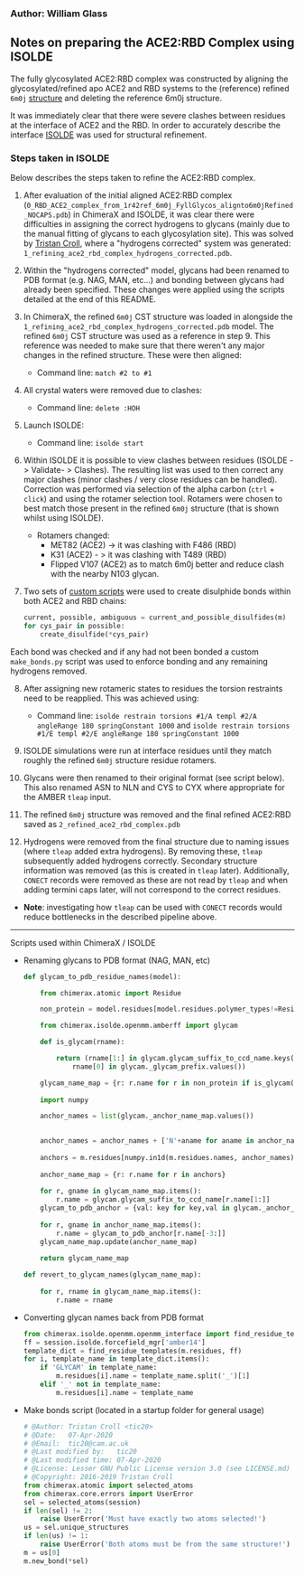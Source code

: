 ### Author: William Glass

## Notes on preparing the ACE2:RBD Complex using ISOLDE

The fully glycosylated ACE2:RBD complex was constructed by aligning the glycosylated/refined apo ACE2 and RBD systems to the (reference) refined `6m0j` [structure](https://github.com/thorn-lab/coronavirus_structural_task_force/tree/master/pdb/surface_glycoprotein/SARS-CoV-2/6m0j) and deleting the reference 6m0j structure.            

It was immediately clear that there were severe clashes between residues at the interface of ACE2 and the RBD. In order to accurately describe the interface [ISOLDE](https://isolde.cimr.cam.ac.uk/) was used for structural refinement.

### Steps taken in ISOLDE

Below describes the steps taken to refine the ACE2:RBD complex.

1. After evaluation of the initial aligned ACE2:RBD complex (`0_RBD_ACE2_complex_from_1r42ref_6m0j_FyllGlycos_alignto6m0jRefined_NOCAPS.pdb`) in ChimeraX and ISOLDE, it was clear there were difficulties in assigning the correct hydrogens to glycans (mainly due to the manual fitting of glycans to each glycosylation site). This was solved by [Tristan Croll](https://github.com/tristanic), where a "hydrogens corrected" system was generated: `1_refining_ace2_rbd_complex_hydrogens_corrected.pdb`.

2. Within the "hydrogens corrected" model, glycans had been renamed to PDB format (e.g. NAG, MAN, etc...) and bonding between glycans had already been specified. These changes were applied using the scripts detailed at the end of this README.

3. In ChimeraX, the refined `6m0j` CST structure was loaded in alongside the `1_refining_ace2_rbd_complex_hydrogens_corrected.pdb` model. The refined `6m0j` CST structure was used as a reference in step 9. This reference was needed to make sure that there weren't any major changes in the refined structure. These were then aligned:
    * Command line: `match #2 to #1`

4. All crystal waters were removed due to clashes:
    * Command line: `delete :HOH`

5. Launch ISOLDE:
    * Command line: `isolde start`

6. Within ISOLDE it is possible to view clashes between residues (ISOLDE -> Validate- > Clashes). The resulting list was used to then correct any major clashes (minor clashes / very close residues can be handled). Correction was performed via selection of the alpha carbon (`ctrl` + `click`) and using the rotamer selection tool. Rotamers were chosen to best match those present in the refined `6m0j` structure (that is shown whilst using ISOLDE).
    * Rotamers changed:
        * MET82 (ACE2) -> it was clashing with F486 (RBD)
        * K31 (ACE2) - > it was clashing with T489 (RBD)
        * Flipped V107 (ACE2) as to match 6m0j better and reduce clash with the nearby N103 glycan.

7. Two sets of [custom scripts](https://github.com/tristanic/isolde/blob/75f3ad7176a8fc200681ceb1b9197562f732ba5e/isolde/src/atomic/building/build_utils.py#L259) were used to create disulphide bonds within both ACE2 and RBD chains:
    ```python
    current, possible, ambiguous = current_and_possible_disulfides(m)
    for cys_pair in possible:
        create_disulfide(*cys_pair)
    ```
Each bond was checked and if any had not been bonded a custom `make_bonds.py` script was used to enforce bonding and any remaining hydrogens removed.

8. After assigning new rotameric states to residues the torsion restraints need to be reapplied. This was achieved using:
    * Command line: `isolde restrain torsions #1/A templ #2/A angleRange 180 springConstant 1000` and `isolde restrain torsions #1/E templ #2/E angleRange 180 springConstant 1000`

9. ISOLDE simulations were run at interface residues until they match roughly the refined `6m0j` structure residue rotamers.

10. Glycans were then renamed to their original format (see script below). This also renamed ASN to NLN and CYS to CYX where appropriate for the AMBER `tleap` input.

11. The refined `6m0j` structure was removed and the final refined ACE2:RBD saved as `2_refined_ace2_rbd_complex.pdb`

12. Hydrogens were removed from the final structure due to naming issues (where `tleap` added extra hydrogens). By removing these, `tleap` subsequently added hydrogens correctly. Secondary structure information was removed (as this is created in `tleap` later). Additionally, `CONECT` records were removed as these are not read by `tleap` and when adding termini caps later, will not correspond to the correct residues.

* **Note**: investigating how `tleap` can be used with `CONECT` records would reduce bottlenecks in the described pipeline above.

---

Scripts used within ChimeraX / ISOLDE

* Renaming glycans to PDB format (NAG, MAN, etc)
    ```python
    def glycam_to_pdb_residue_names(model):

        from chimerax.atomic import Residue

        non_protein = model.residues[model.residues.polymer_types!=Residue.PT_AMINO]

        from chimerax.isolde.openmm.amberff import glycam

        def is_glycam(rname):

            return (rname[1:] in glycam.glycam_suffix_to_ccd_name.keys() and
                rname[0] in glycam._glycam_prefix.values())

        glycam_name_map = {r: r.name for r in non_protein if is_glycam(r.name)}
        
        import numpy

        anchor_names = list(glycam._anchor_name_map.values())

        
        anchor_names = anchor_names + ['N'+aname for aname in anchor_names] + ['C'+aname for aname in anchor_names]
        
        anchors = m.residues[numpy.in1d(m.residues.names, anchor_names)]
        
        anchor_name_map = {r: r.name for r in anchors}
        
        for r, gname in glycam_name_map.items():
            r.name = glycam.glycam_suffix_to_ccd_name[r.name[1:]]
        glycam_to_pdb_anchor = {val: key for key,val in glycam._anchor_name_map.items()}
        
        for r, gname in anchor_name_map.items():
            r.name = glycam_to_pdb_anchor[r.name[-3:]]
        glycam_name_map.update(anchor_name_map)
        
        return glycam_name_map

    def revert_to_glycam_names(glycam_name_map):
        
        for r, rname in glycam_name_map.items():
            r.name = rname
    ```

* Converting glycan names back from PDB format
    ```python
    from chimerax.isolde.openmm.openmm_interface import find_residue_templates
    ff = session.isolde.forcefield_mgr['amber14']
    template_dict = find_residue_templates(m.residues, ff)
    for i, template_name in template_dict.items():
        if 'GLYCAM' in template_name:
            m.residues[i].name = template_name.split('_')[1]
        elif '_' not in template_name:
            m.residues[i].name = template_name
    ```
* Make bonds script (located in a startup folder for general usage)
    ```python
    # @Author: Tristan Croll <tic20>
    # @Date:   07-Apr-2020
    # @Email:  tic20@cam.ac.uk
    # @Last modified by:   tic20
    # @Last modified time: 07-Apr-2020
    # @License: Lesser GNU Public License version 3.0 (see LICENSE.md)
    # @Copyright: 2016-2019 Tristan Croll
    from chimerax.atomic import selected_atoms
    from chimerax.core.errors import UserError
    sel = selected_atoms(session)
    if len(sel) != 2:
        raise UserError('Must have exactly two atoms selected!')
    us = sel.unique_structures
    if len(us) != 1:
        raise UserError('Both atoms must be from the same structure!')
    m = us[0]
    m.new_bond(*sel)
    ```
